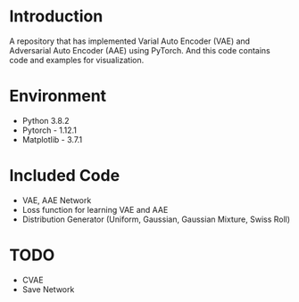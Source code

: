 # Introduction
A repository that has implemented Varial Auto Encoder (VAE) and Adversarial Auto Encoder (AAE) using PyTorch. And this code contains code and examples for visualization.

# Environment
 - Python 3.8.2
 - Pytorch - 1.12.1
 - Matplotlib - 3.7.1

# Included Code
 - VAE, AAE Network
 - Loss function for learning VAE and AAE
 - Distribution Generator (Uniform, Gaussian, Gaussian Mixture, Swiss Roll)

# TODO
 - CVAE
 - Save Network